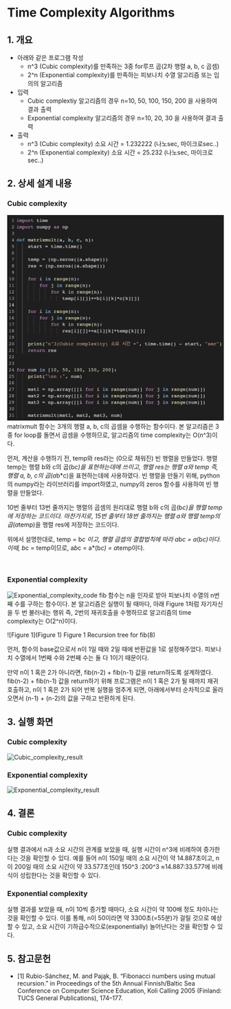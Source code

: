 # Time Complexity Algorithms

## 1. 개요
- 아래와 같은 프로그램 작성
	- n^3 (Cubic complexity)를 만족하는 3중 for루프 곱(2차 행렬 a, b, c 곱셈)
	- 2^n (Exponential complexity)를 만족하는 피보나치 수열 알고리즘 또는 임의의 알고리즘 
- 입력
	- Cubic complextiy 알고리즘의 경우 n=10, 50, 100, 150, 200 을 사용하여 결과 출력
	- Exponential complexity 알고리즘의 경우 n=10, 20, 30 을 사용하여 결과 출력
- 출력
	- n^3 (Cubic complexity) 소요 시간 = 1.232222 (나노sec, 마이크로sec..)
	- 2^n (Exponential complexity) 소요 시간 = 25.232 (나노sec, 마이크로sec..)
 
## 2. 상세 설계 내용
### Cubic complexity
![Cubic_complexity_code](Cubic_complexity_code.png) 
matrixmult 함수는 3개의 행렬 a, b, c의 곱셈을 수행하는 함수이다. 본 알고리즘은 3중 for loop를 돌면서 곱셈을 수행하므로, 알고리즘의 time complexity는 O(n^3)이다.

먼저, 계산을 수행하기 전, temp와 res라는 (0으로 채워진) 빈 행렬을 만들었다. 행렬 temp는 행렬 b와 c의 곱(b*c)을 표현하는데에 쓰이고, 행렬 res는 행렬 a와 temp 즉, 행렬 a, b, c의 곱(a*b*c)을 표현하는데에 사용하였다. 빈 행렬을 만들기 위해, python의 numpy라는 라이브러리를 import하였고, numpy의 zeros 함수를 사용하여 빈 행렬을 만들었다.

10번 줄부터 13번 줄까지는 행렬의 곱셈의 원리대로 행렬 b와 c의 곱(b*c)을 행렬 temp에 저장하는 코드이다. 마찬가지로, 15번 줄부터 18번 줄까지는 행렬 a와 행렬 temp의 곱(a*temp)을 행렬 res에 저장하는 코드이다.

위에서 설명한대로, temp = b*c 이고, 행렬 곱셉의 결합법칙에 따라 a*b*c = a*(b*c)이다. 이때, b*c = temp이므로, a*b*c = a*(b*c) = a*temp이다.

 
### Exponential complexity
![Exponential_complexity_code](Exponential_complexity_code) 
fib 함수는 n을 인자로 받아 피보나치 수열의 n번째 수를 구하는 함수이다. 본 알고리즘은 실행이 될 때마다, 아래 Figure 1처럼 자기자신을 두 번 불러내는 행위 즉, 2번의 재귀호출을 수행하므로 알고리즘의 time complexity는 O(2^n)이다.

![Figure 1](Figure 1) 
Figure 1 Recursion tree for fib(8)<br>


먼저, 함수의 base값으로서 n이 1일 때와 2일 때에 반환값을 1로 설정해주었다. 피보나치 수열에서 1번째 수와 2번째 수는 둘 다 1이기 때문이다. 

만약 n이 1 혹은 2가 아니라면, fib(n-2) + fib(n-1) 값을 return하도록 설계하였다. fib(n-2) + fib(n-1) 값을 return하기 위해 프로그램은 n이 1 혹은 2가 될 때까지 재귀호출하고, n이 1 혹은 2가 되어 반복 실행을 멈추게 되면, 아래에서부터 순차적으로 올라오면서 (n-1) + (n-2)의 값을 구하고 반환하게 된다.
 
## 3. 실행 화면
### Cubic complexity
![Cubic_complexity_result](Cubic_complexity_result) 

### Exponential complexity
![Exponential_complexity_result](Exponential_complexity_result) 
 
## 4. 결론
### Cubic complexity
실행 결과에서 n과 소요 시간의 관계를 보았을 때, 실행 시간이 n^3에 비례하여 증가한다는 것을 확인할 수 있다. 예를 들어 n이 150일 때의 소요 시간이 약 14.887초이고, n이 200일 때의 소요 시간이 약 33.577초인데 150^3 ∶200^3  ≈14.887∶33.577에 비례식이 성립한다는 것을 확인할 수 있다.

### Exponential complexity
실행 결과를 보았을 때, n이 10씩 증가할 때마다, 소요 시간이 약 100배 정도 차이나는 것을 확인할 수 있다. 이를 통해, n이 50이라면 약 3300초(=55분)가 걸릴 것으로 예상할 수 있고, 소요 시간이 기하급수적으로(exponentially) 늘어난다는 것을 확인할 수 있다.

## 5. 참고문헌
- [1] Rubio-Sánchez, M. and Pająk, B. “Fibonacci numbers using mutual recursion.” in Proceedings of the 5th Annual Finnish/Baltic Sea Conference on Computer Science Education, Koli Calling 2005 (Finland: TUCS General Publications), 174–177.
